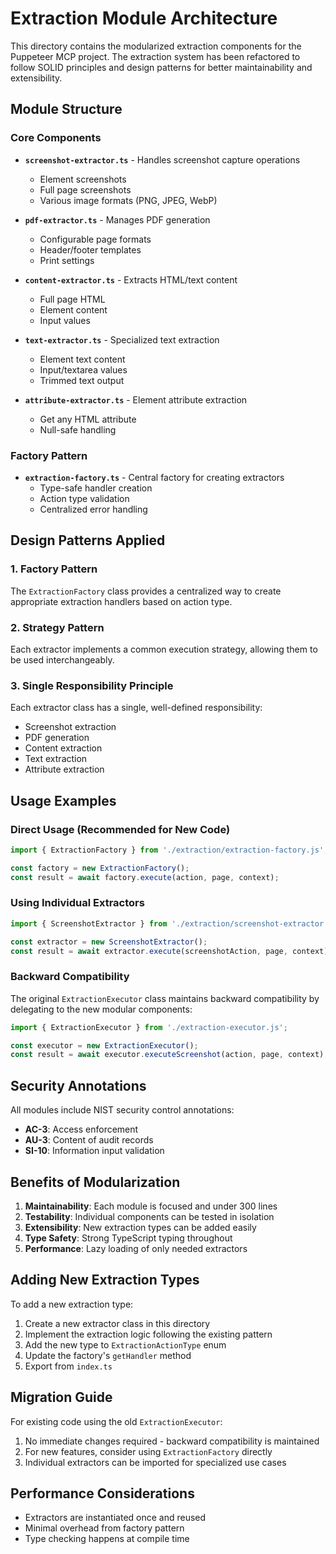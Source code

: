 # Extraction Module Architecture

This directory contains the modularized extraction components for the Puppeteer MCP project. The
extraction system has been refactored to follow SOLID principles and design patterns for better
maintainability and extensibility.

## Module Structure

### Core Components

- **`screenshot-extractor.ts`** - Handles screenshot capture operations
  - Element screenshots
  - Full page screenshots
  - Various image formats (PNG, JPEG, WebP)

- **`pdf-extractor.ts`** - Manages PDF generation
  - Configurable page formats
  - Header/footer templates
  - Print settings

- **`content-extractor.ts`** - Extracts HTML/text content
  - Full page HTML
  - Element content
  - Input values

- **`text-extractor.ts`** - Specialized text extraction
  - Element text content
  - Input/textarea values
  - Trimmed text output

- **`attribute-extractor.ts`** - Element attribute extraction
  - Get any HTML attribute
  - Null-safe handling

### Factory Pattern

- **`extraction-factory.ts`** - Central factory for creating extractors
  - Type-safe handler creation
  - Action type validation
  - Centralized error handling

## Design Patterns Applied

### 1. **Factory Pattern**

The `ExtractionFactory` class provides a centralized way to create appropriate extraction handlers
based on action type.

### 2. **Strategy Pattern**

Each extractor implements a common execution strategy, allowing them to be used interchangeably.

### 3. **Single Responsibility Principle**

Each extractor class has a single, well-defined responsibility:

- Screenshot extraction
- PDF generation
- Content extraction
- Text extraction
- Attribute extraction

## Usage Examples

### Direct Usage (Recommended for New Code)

```typescript
import { ExtractionFactory } from './extraction/extraction-factory.js';

const factory = new ExtractionFactory();
const result = await factory.execute(action, page, context);
```

### Using Individual Extractors

```typescript
import { ScreenshotExtractor } from './extraction/screenshot-extractor.js';

const extractor = new ScreenshotExtractor();
const result = await extractor.execute(screenshotAction, page, context);
```

### Backward Compatibility

The original `ExtractionExecutor` class maintains backward compatibility by delegating to the new
modular components:

```typescript
import { ExtractionExecutor } from './extraction-executor.js';

const executor = new ExtractionExecutor();
const result = await executor.executeScreenshot(action, page, context);
```

## Security Annotations

All modules include NIST security control annotations:

- **AC-3**: Access enforcement
- **AU-3**: Content of audit records
- **SI-10**: Information input validation

## Benefits of Modularization

1. **Maintainability**: Each module is focused and under 300 lines
2. **Testability**: Individual components can be tested in isolation
3. **Extensibility**: New extraction types can be added easily
4. **Type Safety**: Strong TypeScript typing throughout
5. **Performance**: Lazy loading of only needed extractors

## Adding New Extraction Types

To add a new extraction type:

1. Create a new extractor class in this directory
2. Implement the extraction logic following the existing pattern
3. Add the new type to `ExtractionActionType` enum
4. Update the factory's `getHandler` method
5. Export from `index.ts`

## Migration Guide

For existing code using the old `ExtractionExecutor`:

1. No immediate changes required - backward compatibility is maintained
2. For new features, consider using `ExtractionFactory` directly
3. Individual extractors can be imported for specialized use cases

## Performance Considerations

- Extractors are instantiated once and reused
- Minimal overhead from factory pattern
- Type checking happens at compile time
